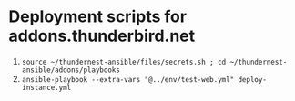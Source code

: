 # Deployment scripts for addons.thunderbird.net

1. `source ~/thundernest-ansible/files/secrets.sh ; cd ~/thundernest-ansible/addons/playbooks`
2. `ansible-playbook --extra-vars "@../env/test-web.yml" deploy-instance.yml`
